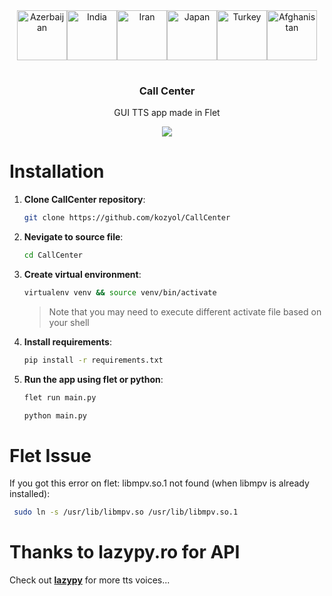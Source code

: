 <div align="center">
<table align="center">
  <tbody align="center">
    <tr align="center">
        <img src="https://github.com/kozyol/CallCenter/assets/118578799/e259e98e-0cdb-4156-8101-a606416ea76b" width="80px;" alt="Azerbaijan"/>
        <img src="https://github.com/kozyol/CallCenter/assets/118578799/40f63c88-3e0f-4f28-ae2b-95f5b0f60d67" width="80px;" alt="India"/>
        <img src="https://github.com/kozyol/CallCenter/assets/118578799/3cd2858f-25db-4ac1-bc06-cc84162e83bb" width="80px;" alt="Iran"/>
        <img src="https://github.com/kozyol/CallCenter/assets/118578799/78f4128c-09e2-49b7-819c-5c840733af67" width="80px;" alt="Japan"/>
        <img src="https://github.com/kozyol/CallCenter/assets/118578799/58c8da1e-d019-4848-9708-c3a4f5b5c799" width="80px;" alt="Turkey"/>
        <img src="https://github.com/kozyol/CallCenter/assets/118578799/1ee41a11-3c76-4e36-9a7a-2b4e0afe7504" width="80px;" alt="Afghanistan"/>
    </tr>
  </tbody>
</table>
  <h3><b>Call Center</b></h3>
  <p>GUI TTS app made in Flet</p>
</div>

<div align="center">
    <img align="center" src="https://github.com/kozyol/CallCenter/assets/118578799/72e45da1-af6b-4197-9ea8-e9857faa15a1"/>
</div>

# Installation
1. **Clone CallCenter repository**:
    ```bash
    git clone https://github.com/kozyol/CallCenter
    ```
2. **Nevigate to source file**:
    ```bash
    cd CallCenter
    ```
3. **Create virtual environment**:
    ```bash
    virtualenv venv && source venv/bin/activate
    ```
    > Note that you may need to execute different activate file based on your shell
4. **Install requirements**:
    ```bash
    pip install -r requirements.txt
    ```
5. **Run the app using flet or python**:
    ```bash
    flet run main.py
    ```
    ```bash
    python main.py
    ```

# Flet Issue
If you got this error on flet: libmpv.so.1 not found (when libmpv is already installed):
```bash
 sudo ln -s /usr/lib/libmpv.so /usr/lib/libmpv.so.1
```

# Thanks to lazypy.ro for API
Check out [**lazypy**](https://lazypy.ro) for more tts voices...
